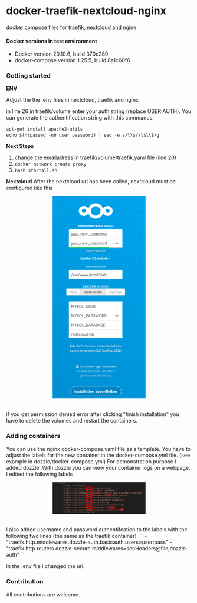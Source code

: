 # docker-traefik-nextcloud-nginx
docker compose files for traefik, nextcloud and nginx

#### Docker versions in test environment

- Docker version 20.10.6, build 370c289
- docker-compose version 1.25.5, build 8a1c60f6

### Getting started

**ENV**

Adjust the the .env files in nextcloud, traefik and  nginx

in line 26 in traefik/volume enter your auth string (replace USER:AUTH). You can generate the authentification string with this commands:
```
apt-get install apache2-utils
echo $(htpasswd -nb user password) | sed -e s/\\$/\\$\\$/g
```

**Next Steps**
1. change the emailadress in traefik/volume/traefik.yaml file (line 20)
2. ```docker network create proxy```
3. ```bash startall.sh``` 

**Nextcloud**
After the nextcloud url has been called, nextcloud must be configured like this
<p align="center">
    <img src="/nextcloud.png" width="50%">
    <br/><br/>
</p>

if you get permission denied error after clicking "finish installation" you have to delete the volumes and restart the containers. 

### Adding containers
You can use the nginx docker-compose.yaml file as a template. 
You have to adjust the labels for the new container in the docker-compose.yml file. (see example in dozzle/docker-compose.yml)
For demonstration purpose I added dozzle. With dozzle you can view your container logs on a webpage.
I edited the following labels
<p align="center">
    <img src="/add_containers.png" width="50%">
    <br/><br/>
</p>
I also added username and password authentifcation to the labels with the following two lines (the same as the traefik container)
```
- "traefik.http.middlewares.dozzle-auth.basicauth.users=user:pass"
- "traefik.http.routers.dozzle-secure.middlewares=secHeaders@file,dozzle-auth"
```

In the .env file I changed the url. 

### Contribution
All contributions are welcome.
